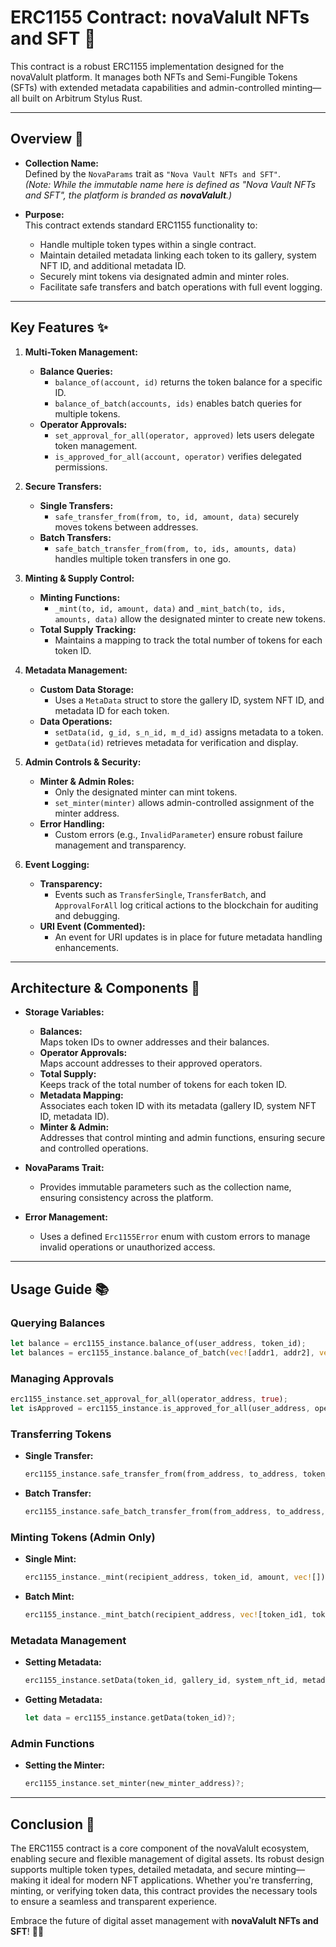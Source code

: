 # ERC1155 Contract: novaValult NFTs and SFT 🎨

This contract is a robust ERC1155 implementation designed for the novaValult platform. It manages both NFTs and Semi-Fungible Tokens (SFTs) with extended metadata capabilities and admin-controlled minting—all built on Arbitrum Stylus Rust.

---

## Overview 🚀

- **Collection Name:**  
  Defined by the `NovaParams` trait as `"Nova Vault NFTs and SFT"`.  
  *(Note: While the immutable name here is defined as "Nova Vault NFTs and SFT", the platform is branded as **novaValult**.)*

- **Purpose:**  
  This contract extends standard ERC1155 functionality to:
  - Handle multiple token types within a single contract.
  - Maintain detailed metadata linking each token to its gallery, system NFT ID, and additional metadata ID.
  - Securely mint tokens via designated admin and minter roles.
  - Facilitate safe transfers and batch operations with full event logging.

---

## Key Features ✨

1. **Multi-Token Management:**
   - **Balance Queries:**  
     - `balance_of(account, id)` returns the token balance for a specific ID.
     - `balance_of_batch(accounts, ids)` enables batch queries for multiple tokens.
   - **Operator Approvals:**  
     - `set_approval_for_all(operator, approved)` lets users delegate token management.
     - `is_approved_for_all(account, operator)` verifies delegated permissions.

2. **Secure Transfers:**
   - **Single Transfers:**  
     - `safe_transfer_from(from, to, id, amount, data)` securely moves tokens between addresses.
   - **Batch Transfers:**  
     - `safe_batch_transfer_from(from, to, ids, amounts, data)` handles multiple token transfers in one go.

3. **Minting & Supply Control:**
   - **Minting Functions:**  
     - `_mint(to, id, amount, data)` and `_mint_batch(to, ids, amounts, data)` allow the designated minter to create new tokens.
   - **Total Supply Tracking:**  
     - Maintains a mapping to track the total number of tokens for each token ID.

4. **Metadata Management:**
   - **Custom Data Storage:**  
     - Uses a `MetaData` struct to store the gallery ID, system NFT ID, and metadata ID for each token.
   - **Data Operations:**  
     - `setData(id, g_id, s_n_id, m_d_id)` assigns metadata to a token.
     - `getData(id)` retrieves metadata for verification and display.

5. **Admin Controls & Security:**
   - **Minter & Admin Roles:**  
     - Only the designated minter can mint tokens.
     - `set_minter(minter)` allows admin-controlled assignment of the minter address.
   - **Error Handling:**  
     - Custom errors (e.g., `InvalidParameter`) ensure robust failure management and transparency.

6. **Event Logging:**
   - **Transparency:**  
     - Events such as `TransferSingle`, `TransferBatch`, and `ApprovalForAll` log critical actions to the blockchain for auditing and debugging.
   - **URI Event (Commented):**  
     - An event for URI updates is in place for future metadata handling enhancements.

---

## Architecture & Components 🔧

- **Storage Variables:**
  - **Balances:**  
    Maps token IDs to owner addresses and their balances.
  - **Operator Approvals:**  
    Maps account addresses to their approved operators.
  - **Total Supply:**  
    Keeps track of the total number of tokens for each token ID.
  - **Metadata Mapping:**  
    Associates each token ID with its metadata (gallery ID, system NFT ID, metadata ID).
  - **Minter & Admin:**  
    Addresses that control minting and admin functions, ensuring secure and controlled operations.

- **NovaParams Trait:**
  - Provides immutable parameters such as the collection name, ensuring consistency across the platform.

- **Error Management:**
  - Uses a defined `Erc1155Error` enum with custom errors to manage invalid operations or unauthorized access.

---

## Usage Guide 📚

### Querying Balances
```rust
let balance = erc1155_instance.balance_of(user_address, token_id);
let balances = erc1155_instance.balance_of_batch(vec![addr1, addr2], vec![token_id1, token_id2]);
```

### Managing Approvals
```rust
erc1155_instance.set_approval_for_all(operator_address, true);
let isApproved = erc1155_instance.is_approved_for_all(user_address, operator_address);
```

### Transferring Tokens
- **Single Transfer:**
  ```rust
  erc1155_instance.safe_transfer_from(from_address, to_address, token_id, amount, vec![])?;
  ```
- **Batch Transfer:**
  ```rust
  erc1155_instance.safe_batch_transfer_from(from_address, to_address, vec![token_id1, token_id2], vec![amount1, amount2], vec![])?;
  ```

### Minting Tokens (Admin Only)
- **Single Mint:**
  ```rust
  erc1155_instance._mint(recipient_address, token_id, amount, vec![])?;
  ```
- **Batch Mint:**
  ```rust
  erc1155_instance._mint_batch(recipient_address, vec![token_id1, token_id2], vec![amount1, amount2], vec![])?;
  ```

### Metadata Management
- **Setting Metadata:**
  ```rust
  erc1155_instance.setData(token_id, gallery_id, system_nft_id, metadata_id)?;
  ```
- **Getting Metadata:**
  ```rust
  let data = erc1155_instance.getData(token_id)?;
  ```

### Admin Functions
- **Setting the Minter:**
  ```rust
  erc1155_instance.set_minter(new_minter_address)?;
  ```

---

## Conclusion 🎉

The ERC1155 contract is a core component of the novaValult ecosystem, enabling secure and flexible management of digital assets. Its robust design supports multiple token types, detailed metadata, and secure minting—making it ideal for modern NFT applications. Whether you're transferring, minting, or verifying token data, this contract provides the necessary tools to ensure a seamless and transparent experience.

Embrace the future of digital asset management with **novaValult NFTs and SFT**! 🚀🎨
